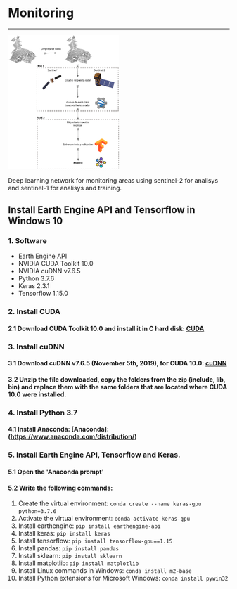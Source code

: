 # Monitoring
-------------

<img src="images/logo.jpg" width="50%">

Deep learning network for monitoring areas using sentinel-2 for analisys and sentinel-1 for analisys and training.

## Install Earth Engine API and Tensorflow in Windows 10

### 1. Software

* Earth Engine API
* NVIDIA CUDA Toolkit 10.0
* NVIDIA cuDNN v7.6.5
* Python 3.7.6
* Keras 2.3.1
* Tensorflow 1.15.0

### 2. Install CUDA

#### 2.1 Download CUDA Toolkit 10.0 and install it in C hard disk: [CUDA](https://developer.nvidia.com/cuda-10.0-download-archive)

### 3. Install cuDNN

#### 3.1 Download cuDNN v7.6.5 (November 5th, 2019), for CUDA 10.0: [cuDNN](https://developer.nvidia.com/rdp/cudnn-archive)

#### 3.2 Unzip the file downloaded, copy the folders from the zip (include, lib, bin) and replace them with the same folders that are located where CUDA 10.0 were installed.

### 4. Install Python 3.7

#### 4.1 Install Anaconda: [Anaconda]:(https://www.anaconda.com/distribution/)

### 5. Install Earth Engine API, Tensorflow and Keras.

#### 5.1 Open the 'Anaconda prompt'

#### 5.2 Write the following commands:
1. Create the virtual environment: `conda create --name keras-gpu python=3.7.6`
2. Activate the virtual environment: `conda activate keras-gpu`
3. Install earthengine: `pip install earthengine-api`
4. Install keras: `pip install keras`
5. Install tensorflow: `pip install tensorflow-gpu==1.15`
6. Install pandas: `pip install pandas`
7. Install sklearn: `pip install sklearn`
8. Install matplotlib: `pip install matplotlib`
9. Install Linux commands in Windows: `conda install m2-base`
10. Install Python extensions for Microsoft Windows: `conda install pywin32`